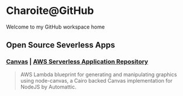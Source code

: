 # Charoite@GitHub

Welcome to my GitHub workspace home

## Open Source Severless Apps

### [Canvas](https://github.com/charoitel/aws-lambda-node-canvas) | [AWS Serverless Application Repository](https://serverlessrepo.aws.amazon.com/applications/arn:aws:serverlessrepo:us-east-1:990551184979:applications~Canvas)
>AWS Lambda blueprint for generating and manipulating graphics using node-canvas, a Cairo backed Canvas implementation for NodeJS by Automattic.

